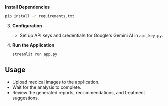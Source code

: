 **Install Dependencies**
   ```bash
   pip install -r requirements.txt
   ```

3. **Configuration**
   - Set up API keys and credentials for Google's Gemini AI in `api_key.py`.

4. **Run the Application**
   ```bash
   streamlit run app.py
   ```

## Usage
- Upload medical images to the application.
- Wait for the analysis to complete.
- Review the generated reports, recommendations, and treatment suggestions.